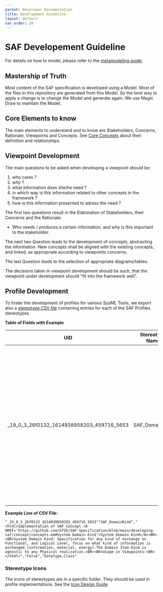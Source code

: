 ```yaml
---
parent: Developer Documentation
title: Development Guideline
layout: default
nav_order: 20
---
```

# SAF Developement Guideline

For details on how to model, please refer to the [metamodeling guide](metamodel-guideline/modelguideline.md).

## Mastership of Truth
Most content of the SAF specification is developed using a Model. Most of the files in this repository are generated from this Model. So the best way to apply a change is to change the Model and generate again. We use Magic Draw to maintain the Model.

## Core Elements to know
The main elements to understand and to know are Stakeholders, Concerns, Rationale, Viewpoints and Concepts. See [Core Concepts](../devdoc.md#core-concepts) about their definition and relationships.

## Viewpoint Development
The main questions to be asked when developing a viewpoint should be: 
 1. who cares ?
 2. why ?
 3. what information does she/he need ?
 4. in which way is this information related to other concepts in the framework ?
 5. how is this information presented to adress the need ?
 
The first two questions result in the Elaboration of Stakeholders, their Concerns and the Rationale:
 - Who needs / produces a certain information, and why is this important to the stakeholder.

The next two Question leads to the development of concepts, abstracting the information. New concepts shall be aligned with the existing concepts, and linked, as appropriate according to viewpoints concerns.

The last Question leads to the selection of appropriate diagrams/tables.

The decisions taken in viewpoint development should be such, that the viewpoint under development should "fit into the framework well". 

## Profile Development
To foster the development of profiles for various SysML Tools, we export also a [stereotype CSV file](../../stereotypes.csv) containing entries for each of the    SAF Profiles stereotypes.

**Table of Fields with Example**

|UID|Stereotype Name|Documentation|Abstract Flag|Metaclasses|
|---|---|---|---|---|
|_19_0_3_26f0132_1614938958203_459716_5653|SAF_DomainKind|<html>Implementation of SAF Concept <A HREF='https://github.com/GfSE/SAF-Specification/blob/main/developing-saf/concept/concepts.md#System Domain Kind'>System Domain Kind</A><BR><BR>System Domain Kind: Specification for any kind of exchange on Functional, and Logical Level, focus on what kind of information is exchanged (information, material, energy).The Domain Item Kind is agnostic to any Physical realization.<BR><BR>Usage in Viewpoints:<BR>|False|DataType,Class|

**Example Line of CSV File:**

`"_19_0_3_26f0132_1614938958203_459716_5653""SAF_DomainKind","<html>Implementation of SAF Concept <A HREF='https://github.com/GfSE/SAF-Specification/blob/main/developing-saf/concept/concepts.md#System Domain Kind'>System Domain Kind</A><BR><BR>System Domain Kind: Specification for any kind of exchange on Functional, and Logical Level, focus on what kind of information is exchanged (information, material, energy).The Domain Item Kind is agnostic to any Physical realization.<BR><BR>Usage in Viewpoints:<BR></html>","False","DataType,Class"`

### Stereotype Icons
The icons of stereotypes are in a specific folder. They should be used in profile implementations.  See the [Icon Design Guide](icons/readme.md)